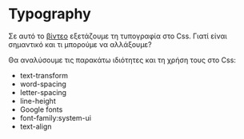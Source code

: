 # Typography

Σε αυτό το [βίντεο](https://youtu.be/AP3cVAvtUqM) εξετάζουμε τη τυπογραφία στο Css.
Γιατί είναι σημαντικό και τι μπορούμε να αλλάξουμε?

Θα αναλύσουμε τις παρακάτω ιδιότητες και τη χρήση τους στο Css:

- text-transform
- word-spacing
- letter-spacing
- line-height
- Google fonts
- font-family:system-ui 
- text-align